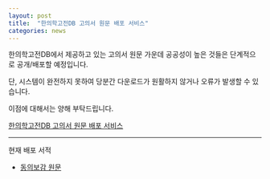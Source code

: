 ```yaml
---
layout: post
title:  "한의학고전DB 고의서 원문 배포 서비스"
categories: news
---
```


한의학고전DB에서 제공하고 있는 고의서 원문 가운데 공공성이 높은 것들은 단계적으로 공개/배포할 예정입니다.

단, 시스템이 완전하지 못하여 당분간 다운로드가 원활하지 않거나 오류가 발생할 수 있습니다. 

이점에 대해서는 양해 부탁드립니다. 

[한의학고전DB 고의서 원문 배포 서비스](https://kmongoing.github.io/apps/dist-texts/app.html)

***

현재 배포 서적

* [동의보감 원문](https://kmongoing.github.io/apps/dist-texts/app.html#/Book/8)


